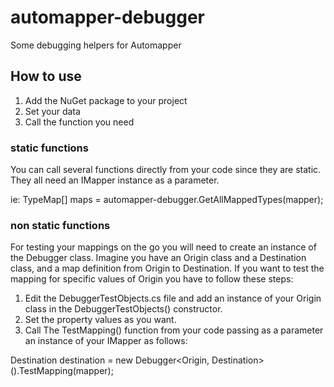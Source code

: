 # automapper-debugger
Some debugging helpers for Automapper

## How to use
1. Add the NuGet package to your project
2. Set your data
3. Call the function you need

### static functions
You can call several functions directly from your code since they are static. They all need an IMapper instance as a parameter.

ie: TypeMap[] maps = automapper-debugger.GetAllMappedTypes(mapper);

### non static functions
For testing your mappings on the go you will need to create an instance of the Debugger class.
Imagine you have an Origin class and a Destination class, and a map definition from Origin to Destination. If you want to test the mapping for specific values of Origin you have to follow these steps:
1. Edit the DebuggerTestObjects.cs file and add an instance of your Origin class in the DebuggerTestObjects() constructor.
2. Set the property values as you want.
3. Call The TestMapping() function from your code passing as a parameter an instance of your IMapper as follows:

Destination destination = new Debugger<Origin, Destination>().TestMapping(mapper);
